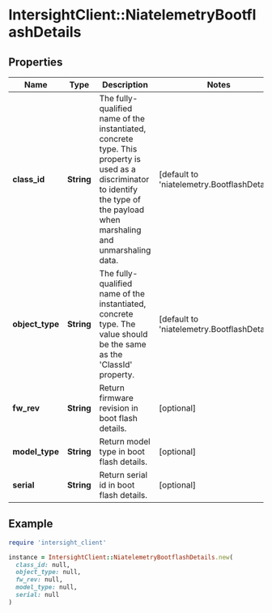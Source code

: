 # IntersightClient::NiatelemetryBootflashDetails

## Properties

| Name | Type | Description | Notes |
| ---- | ---- | ----------- | ----- |
| **class_id** | **String** | The fully-qualified name of the instantiated, concrete type. This property is used as a discriminator to identify the type of the payload when marshaling and unmarshaling data. | [default to &#39;niatelemetry.BootflashDetails&#39;] |
| **object_type** | **String** | The fully-qualified name of the instantiated, concrete type. The value should be the same as the &#39;ClassId&#39; property. | [default to &#39;niatelemetry.BootflashDetails&#39;] |
| **fw_rev** | **String** | Return firmware revision in boot flash details. | [optional] |
| **model_type** | **String** | Return model type in boot flash details. | [optional] |
| **serial** | **String** | Return serial id in boot flash details. | [optional] |

## Example

```ruby
require 'intersight_client'

instance = IntersightClient::NiatelemetryBootflashDetails.new(
  class_id: null,
  object_type: null,
  fw_rev: null,
  model_type: null,
  serial: null
)
```

